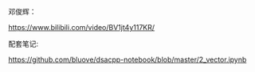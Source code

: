 
邓俊辉：

https://www.bilibili.com/video/BV1jt4y117KR/

配套笔记:

https://github.com/bluove/dsacpp-notebook/blob/master/2_vector.ipynb

